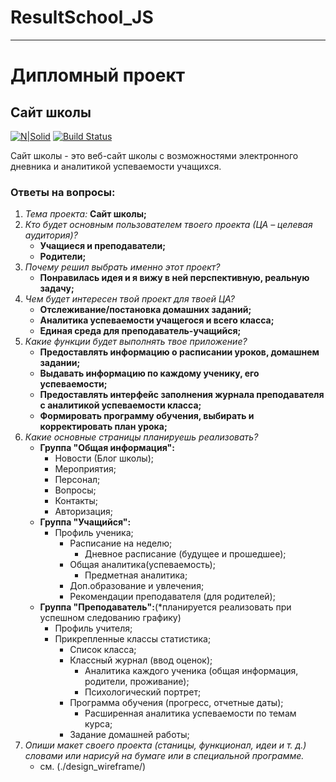 # ResultSchool_JS

---

# Дипломный проект

## Сайт школы

[![N|Solid](https://cldup.com/dTxpPi9lDf.thumb.png)](https://nodesource.com/products/nsolid)
[![Build Status](https://travis-ci.org/joemccann/dillinger.svg?branch=master)](https://travis-ci.org/joemccann/dillinger)

Сайт школы - это веб-сайт школы с возможностями электронного дневника и аналитикой успеваемости учащихся.

### Ответы на вопросы:

1. _Тема проекта:_ **Сайт школы;**
2. _Кто будет основным пользователем твоего проекта (ЦА – целевая аудитория)?_
    - **Учащиеся и преподаватели;**
    - **Родители;**
3. _Почему решил выбрать именно этот проект?_
    - **Понравилась идея и я вижу в ней перспективную, реальную задачу;**
4. _Чем будет интересен твой проект для твоей ЦА?_
    - **Отслеживание/постановка домашних заданий;**
    - **Аналитика успеваемости учащегося и всего класса;**
    - **Единая среда для преподаватель-учащийся;**
5. _Какие функции будет выполнять твое приложение?_
    - **Предоставлять информацию о расписании уроков, домашнем задании;**
    - **Выдавать информацию по каждому ученику, его успеваемости;**
    - **Предоставлять интерфейс заполнения журнала преподавателя с аналитикой успеваемости класса;**
    - **Формировать программу обучения, выбирать и корректировать план урока;**
6. _Какие основные страницы планируешь реализовать?_
    - **Группа "Общая информация":**
        - Новости (Блог школы);
        - Мероприятия;
        - Персонал;
        - Вопросы;
        - Контакты;
        - Авторизация;
    - **Группа "Учащийся":**
        - Профиль ученика;
            - Расписание на неделю;
                - Дневное расписание (будущее и прошедшее);
            - Общая аналитика(успеваемость);
                - Предметная аналитика;
            - Доп.образование и увлечения;
            - Рекомендации преподавателя (для родителей);
    - **Группа "Преподаватель":**(\*планируется реализовать при успешном следованию графику)
        - Профиль учителя;
        - Прикрепленные классы статистика;
            - Список класса;
            - Классный журнал (ввод оценок);
                - Аналитика каждого ученика (общая информация, родители, проживание);
                - Психологический портрет;
            - Программа обучения (прогресс, отчетные даты);
                - Расширенная аналитика успеваемости по темам курса;
            - Задание домашней работы;
7. _Опиши макет своего проекта (станицы, функционал, идеи и т. д.) словами или нарисуй на бумаге или в специальной программе._
    - см. (./design_wireframe/)
